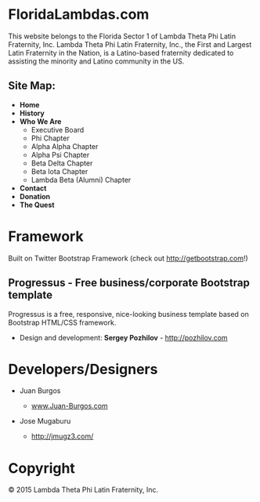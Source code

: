 FloridaLambdas.com
===========
This website belongs to the Florida Sector 1 of Lambda Theta Phi Latin Fraternity, Inc. Lambda Theta Phi Latin Fraternity, Inc., the First and Largest Latin Fraternity in the Nation, is a Latino-based fraternity dedicated to assisting the minority and Latino community in the US.

Site Map:
--------------

- **Home**
- **History**
- **Who We Are**
	- Executive Board
	- Phi Chapter
	- Alpha Alpha Chapter
	- Alpha Psi Chapter
	- Beta Delta Chapter
	- Beta Iota Chapter
	- Lambda Beta (Alumni) Chapter
- **Contact**
- **Donation**
- **The Quest**

Framework
===========
Built on Twitter Bootstrap Framework (check out http://getbootstrap.com!)

Progressus - Free business/corporate Bootstrap template
--------------
Progressus is a free, responsive, nice-looking business template based on Bootstrap HTML/CSS framework.
- Design and development: **Sergey Pozhilov** - http://pozhilov.com

Developers/Designers
===========
- Juan Burgos
	- www.Juan-Burgos.com

- Jose Mugaburu
	- http://jmugz3.com/

Copyright
===========
&copy; 2015 Lambda Theta Phi Latin Fraternity, Inc.
